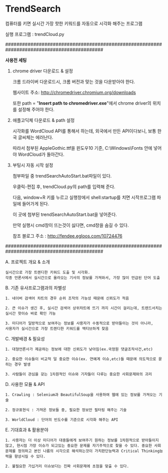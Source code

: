 # TrendSearch

컴퓨터를 키면 실시간 가장 핫한 키워드를 자동으로 시각화 해주는 프로그램

실행 프로그램 : trendCloud.py

###########################################################################################

**사용전 세팅**

1. chrome driver 다운로드 & 설정

    크롬 드라이버 다운로드시, 크롬 버전과 맞는 것을 다운받아야 한다.
	
	웹사이트 주소: http://chromedriver.chromium.org/downloads
	
    또한 path = "**Insert path to chromedriver.exe**"에서 chrome driver의 위치를 설정해 주어야 한다.

2. 애플고딕체 다운로드 & path 설정

    시각화를 WordCloud API를 통해서 하는데, 외국에서 만든 API이다보니, 보통 한국 글씨체는 에러난다. 
	
    따라서 첨부된 AppleGothic.ttf을 윈도우10 기준, C:\Windows\Fonts 안에 넣어야 WordCloud가 돌아간다.
   
3. 부팅시 자동 시작 설정

    첨부파일 중 trendSearchAutoStart.bat파일이 있다. 
	
	우클릭-편집 후, trendCloud.py의 path를 입력해 준다. 
	
	다음, window+R 키를 누르고 실행창에서 shell:startup를 치면 시작프로그램 파일에 들어가게 된다. 
	
	이 곳에 첨부된 trendSearchAutoStart.bat을 넣어준다.
	
    만약 실행시 cmd창이 뜨는것이 싫다면, cmd창을 숨길 수 있다.
	
    참조 블로그 주소 : http://fendee.egloos.com/10724476


###########################################################################################

A. 프로젝트 개요 & 소개

    실시간으로 가장 트렌디한 키워드 도출 및 시각화. 
    각종 언론사에서 실시간으로 올라오는 기사의 정보를 가져와서, 가장 많이 언급된 단어 도출 

B. 기존 유사프로그램과의 차별성

    1. 네이버 검색어 차트의 경우 순위 조작의 가능성 때문에 신뢰도가 적음
    
    2. 큰 이슈가 생긴 후, 실시간 검색어 상위차트에 뜨기 까지 시간이 걸리는데, 트렌드서치는 실시간 핫이슈 바로 확인 가능
    
    3. 미디어가 일방적으로 보여주는 정보를 사용자가 수동적으로 받아들이는 것이 아니라, 
    사용자가 실시간으로 가장 트렌디한 키워드를 엑티브하게 찾음
    


C. 개발배경 & 필요성

    1. 대형언론사가 제공하는 정보에 대한 신뢰도가 낮아짐(ex.국정원 댓글조작사건,etc)
    
    2. 중요한 이슈들이 비교적 덜 중요한 이슈(ex. 연예계 이슈,etc)들 때문에 의도적으로 묻히는 경우 발생
    
    3. 사람들이 관심을 갖는 1차원적인 이슈와 기자들이 다루는 중요한 사회문제와의 괴리

D. 사용한 모듈 & API

    1. Crawling : Selenium과 BeautifulSoup을 사용하여 웹에 있는 정보를 가져오는 기술
    
    2. 정규표현식 : 가져온 정보들 중, 필요한 정보만 필터링 해주는 기술
    
    3. WorldCloud : 단어의 빈도수를 기준으로 시각화 해주는 API

E. 기대효과 & 활용분야

    1. 사용자는 더 이상 미디어가 대중들에게 보여주기 원하는 정보를 1차원적으로 받아들이지 않고, 현시점 가장 이슈가 되고있는 중요한 문제를 자기주적으로 찾을 수 있다. 중요한 사회문제를 정의하고 본인 나름의 시각으로 해석하는것이 가치판단능력과 Critical Thinking능력을 향상시킬 수 있다.
    
    2. 불필요한 가십거리 이슈보다는 진짜 사회문제에 초점을 맞출 수 있다. 
